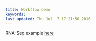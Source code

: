 ```yaml
---
title: Workflow demo
keywords: 
last_updated: Thu Jul  7 17:21:50 2016
---
```


RNA-Seq example [here](https://htmlpreview.github.io/?https://raw.githubusercontent.com/tgirke/CSHL_RNAseq/gh-pages/_vignettes/05_RNAseq/systemPipeRNAseq.html)



